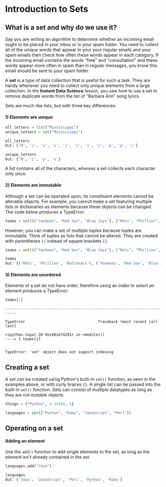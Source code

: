 # Introduction to Sets

## What is a set and why do we use it?

Say you are writing an algorithm to determine whether an incoming email ought to be placed in your inbox or in your spam folder. You need to collect all of the unique words that appear in your your regular emails and your spam emails then check how often these words appear in each category. If the incoming email contains the words "free" and "consultation" and these words appear more often in spam than in regular messages, you know this email should be sent to your spam folder.

A **set** is a type of data collection that is useful for such a task. They are handy whenever you need to collect only unique elements from a large collection. In the **Instant Data Science** lesson, you saw how to use a set to remove duplicate words from the list of “Barbara Ann” song lyrics.

Sets are much like lists, but with three key differences:


#### 1) Elements are unique

```python
all_letters = list("Mississippi")
unique_letters = set("Mississippi")
```

```python
all_letters
Out: ['M', 'i', 's', 's', 'i', 's', 's', 'i', 'p', 'p', 'i']
```

```python
unique_letters
Out: {'M', 'i', 'p', 's'}
```

A list contains all of the characters, whereas a set collects each character only once.


#### 2) Elements are immutable

Although a set can be operated upon, its constituent elements cannot be alterable objects. For example, you cannot make a set featuring multiple lists or dictionaries as elements because these objects can be changed. The code below produces a TypeError:

```python
teams = set((["Yankees", "Red Sox", "Blue Jays"], ["Mets", "Phillies", "Nationals"]))
```

However, you can make a set of multiple tuples because tuples are immutable. Think of tuples as lists that cannot be altered. They are created with parentheses ```()``` instead of square brackets ```[]```.

```python
teams = set((("Yankees", "Red Sox", "Blue Jays"), ("Mets", "Phillies", "Nationals")))

teams
Out: {('Mets', 'Phillies', 'Nationals'), ('Yankees', 'Red Sox', 'Blue Jays')}
```




#### 3) Elements are unordered

Elements of a set do not have order, therefore using an index to select an element produces a TypeError:

```python
teams[1]
```


    ---------------------------------------------------------------------------

    TypeError                                 Traceback (most recent call last)

    <ipython-input-20-5bc081d74201> in <module>()
    ----> 1 teams[1]


    TypeError: 'set' object does not support indexing



## Creating a set

A set can be created using Python's built-in ```set()``` function, as seen in the examples above, or with curly braces ```{}```. A single list can be passed into the built-in ```set()``` function. Sets can consist of multiple datatypes as long as they are not mutable objects.

```python
things = {"Python", 3.14159, 1}

languages = set(["Python", "Ruby", "JavaScript", "Perl"])
```

## Operating on a set

#### Adding an element

Use the ```add()``` function to add single elements to the set, as long as the element isn't already contained in the set.

```python
languages.add("Java")

languages
Out: {'Java', 'JavaScript', 'Perl', 'Python', 'Ruby'}
```
